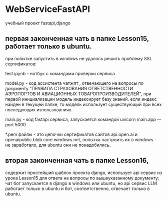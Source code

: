 # WebServiceFastAPI
учебный проект fastapi,django

## первая законченная чать в папке Lesson15, работает только в ubuntu. 
при попытке запустить в windows не удалось решить проблему SSL сертификатов:

test.ipynb -  нотбук с командами проверки сервиса

model.py - код ассистента чатжпт , отвечающего на вопросы по документу "ПРАВИЛА СТРАХОВАНИЯ ОТВЕТСТВЕННОСТИ АЭРОПОРТОВ И АВИАЦИОННЫХ ТОВАРОПРОИЗВОДИТЕЛЕЙ", при первой инициализации модель индексирует базу знаний. если индекс найден в текущей папке, то модель использует существующий при всех последующих изпользованиях.

main.py - код fastapi сервиса, запускается командой uvicorn main:app --port 5000

*.pem файлы - это цепочки сертификатов сайтов api.open.ai и openaipublic.blob.core.windows.net, попытка настроить их в windows - не заработало, для ubuntu они не понадобились.
## вторая законченная чать в папке Lesson16, 
содержит простейший шаблон проекта django, использует api сервис из урока Lesson15 для ответа на вопросы по вышеуказанному документу;
чат бот запускается в django в windows или ubuntu, но api сервис LLM работает только в ubuntu и бот, соответственно, отвечает только в ubuntu. 